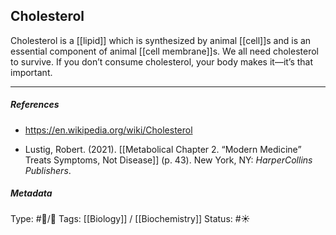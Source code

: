 ## Cholesterol  # 

Cholesterol is a [[lipid]] which is synthesized by animal [[cell]]s and is an essential component of animal [[cell membrane]]s. We all need cholesterol to survive. If you don’t consume cholesterol, your body makes it—it’s that important.

___

##### References

- https://en.wikipedia.org/wiki/Cholesterol

- Lustig, Robert. (2021). [[Metabolical Chapter 2. “Modern Medicine” Treats Symptoms, Not Disease]] (p. 43). New York, NY: _HarperCollins Publishers_.

##### Metadata

Type: #🔵/🔵 
Tags: [[Biology]] / [[Biochemistry]]
Status: #☀️ 